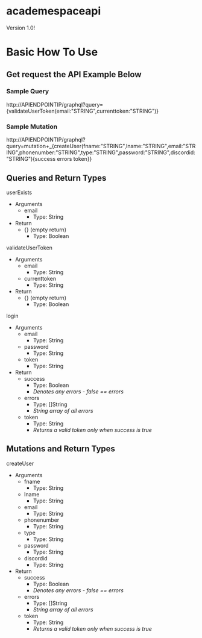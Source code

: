 # academespaceapi

Version 1.0!

# Basic How To Use 
## Get request the API Example Below

### Sample Query
http://APIENDPOINTIP/graphql?query={validateUserToken(email:"STRING",currenttoken:"STRING")}

### Sample Mutation 
http://APIENDPOINTIP/graphql?query=mutation+_{createUser(fname:"STRING",lname:"STRING",email:"STRING",phonenumber:"STRING",type:"STRING",password:"STRING",discordid:"STRING"){success errors token}}

## Queries and Return Types

userExists 
 - Arguments 
   - email
     - Type: String
 - Return
   - {} (empty return)
     - Type: Boolean

validateUserToken
 - Arguments
   - email
     - Type: String
   - currenttoken
     - Type: String
 - Return
   - {} (empty return)
     - Type: Boolean
  
login
 - Arguments
   - email
     - Type: String
   - password
     - Type: String
   - token
     - Type: String
 - Return
   - success
     - Type: Boolean
     - *Denotes any errors - false == errors*
   - errors
     - Type: []String
     - *String array of all errors*
   - token
     - Type: String
     - *Returns a valid token only when success is true*

## Mutations and Return Types

createUser
 - Arguments
   - fname
     - Type: String
   - lname
     - Type: String
   - email
     - Type: String
   - phonenumber
     - Type: String
   - type
     - Type: String 
   - password
     - Type: String
   - discordid
     - Type: String
 - Return
   - success
     - Type: Boolean
     - *Denotes any errors - false == errors*
   - errors
     - Type: []String
     - *String array of all errors*
   - token
     - Type: String
     - *Returns a valid token only when success is true*



